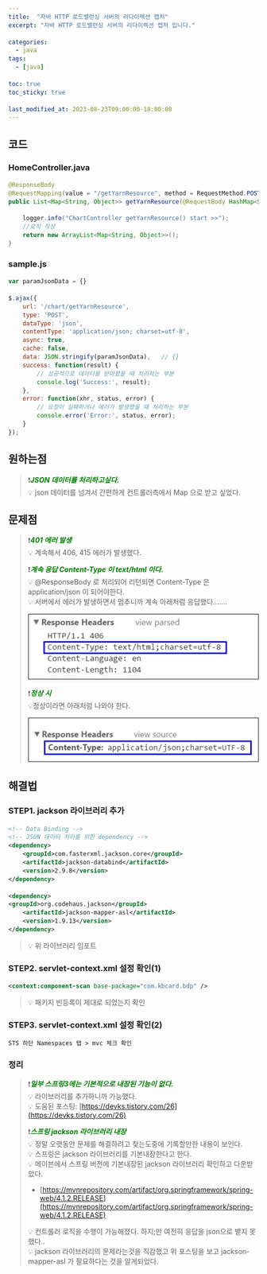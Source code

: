 ```yaml
---
title:  "자바 HTTP 로드밸런싱 서버의 리다이렉션 캡처"
excerpt: "자바 HTTP 로드밸런싱 서버의 리다이렉션 캡처 입니다."

categories:
  - java
tags:
  - [java]

toc: true
toc_sticky: true

last_modified_at: 2023-08-23T09:00:00-18:00:00
---
```

  

## 코드
### HomeController.java
```java
@ResponseBody
@RequestMapping(value = "/getYarnResource", method = RequestMethod.POST)
public List<Map<String, Object>> getYarnResource(@RequestBody HashMap<String, Object> param) {

	logger.info("ChartController getYarnResource() start >>");
	//로직 작성
	return new ArrayList<Map<String, Object>>();
}
```

### sample.js
```js
var paramJsonData = {}

$.ajax({
    url: '/chart/getYarnResource',
    type: 'POST',
    dataType: 'json',
    contentType: 'application/json; charset=utf-8',
    async: true,
    cache: false,
    data: JSON.stringify(paramJsonData),   // {} 
    success: function(result) {
        // 성공적으로 데이터를 받아왔을 때 처리하는 부분
        console.log('Success:', result);
    },
    error: function(xhr, status, error) {
        // 요청이 실패하거나 에러가 발생했을 때 처리하는 부분
        console.error('Error:', status, error);
    }
});

```

## 원하는점 
> ❗<span style='color:green'><b><I>JSON 데이터를 처리하고싶다.</I></b></span>  
> 💡 json 데이터를 넘겨서 간편하게 컨트롤러측에서 Map 으로 받고 싶었다.  

## 문제점
> ❗<span style='color:green'><b><I>401 에러 발생</I></b></span>  
> 💡 계속해서 406, 415 에러가 발생했다.
>  
> ❗<span style='color:green'><b><I>계속 응답 Content-Type 이 text/html 이다.</I></b></span>  
> 💡 @ResponseBody 로 처리되어 리턴되면 Content-Type 은 application/json 이 되어야한다.  
> 💡 서버에서 에러가 발생하면서 멈추니까 계속 아래처럼 응답했다.......
>  
>  ![사진1](/assets/images/WebProgramming/Java/java-requestparam1.jpg)  
>  
> ❗<span style='color:green'><b><I>정상 시</I></b></span>  
> 💡정상이라면 아래처럼 나와야 한다.
>  
>  ![사진1](/assets/images/WebProgramming/Java/java-requestparam2.jpg)  

## 해결법
### STEP1. jackson 라이브러리 추가
```xml
<!-- Data Binding -->
<!-- JSON 데이터 처리를 위한 dependency -->
<dependency> 
	<groupId>com.fasterxml.jackson.core</groupId>
	<artifactId>jackson-databind</artifactId>
	<version>2.9.8</version>
</dependency>
 
<dependency>
<groupId>org.codehaus.jackson</groupId>
    <artifactId>jackson-mapper-asl</artifactId>
	<version>1.9.13</version>
</dependency>

```
  
> 💡 위 라이브러리 임포트  

  
### STEP2. servlet-context.xml 설정 확인(1)
  
```xml
<context:component-scan base-package="com.kbcard.bdp" />

```

> 💡 패키지 빈등록이 제대로 되었는지 확인  

### STEP3. servlet-context.xml 설정 확인(2)

```
STS 하단 Namespaces 탭 > mvc 체크 확인

```


### 정리
>  
> ❗<span style='color:green'><b><I>일부 스프링3에는 기본적으로 내장된 기능이 없다.</I></b></span>  
> 💡 라이브러리를 추가하니까 가능했다.  
> 💡 도움된 포스팅: [https://devks.tistory.com/26](https://devks.tistory.com/26)  
>  
> ❗<span style='color:green'><b><I>스프링 jackson 라이브러리 내장</I></b></span>  
> 💡 정말 오랫동안 문제를 해결하려고 찾는도중에 기록할만한 내용이 보인다.    
> 💡 스프링은 jackson 라이브러리를 기본내장한다고 한다.   
> 💡 메이븐에서 스프링 버전에 기본내장된 jackson 라이브러리 확인하고 다운받았다.  
> - [https://mvnrepository.com/artifact/org.springframework/spring-web/4.1.2.RELEASE](https://mvnrepository.com/artifact/org.springframework/spring-web/4.1.2.RELEASE)  
>  
> 💡 컨트롤러 로직을 수행이 가능해졌다. 하지;만 여전히 응답을 json으로 뱉지 못했다..  
> 💡 jackson 라이브러리의 문제라는것을 직감했고 위 포스팅을 보고 jackson-mapper-asl 가 필요하다는 것을 알게되었다. 



